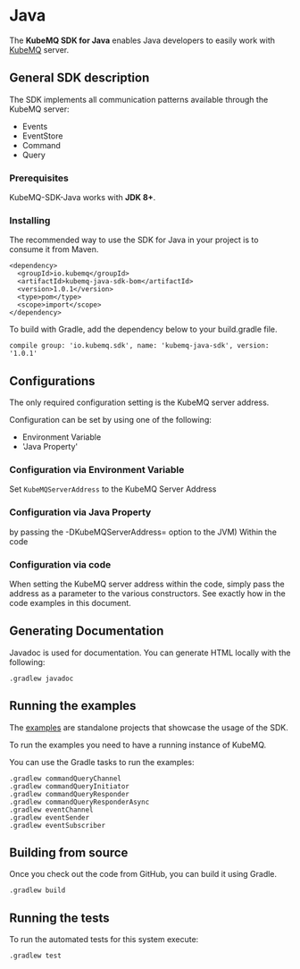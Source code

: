 # Java

The **KubeMQ SDK for Java** enables Java developers to easily work with [KubeMQ](https://kubemq.io/) server.

## General SDK description
The SDK implements all communication patterns available through the KubeMQ server:
- Events
- EventStore
- Command
- Query

### Prerequisites

KubeMQ-SDK-Java works with **JDK 8+**.

### Installing

The recommended way to use the SDK for Java in your project is to consume it from Maven.

```
<dependency>
  <groupId>io.kubemq</groupId>
  <artifactId>kubemq-java-sdk-bom</artifactId>
  <version>1.0.1</version>
  <type>pom</type>
  <scope>import</scope>
</dependency>
```

To build with Gradle, add the dependency below to your build.gradle file.

```
compile group: 'io.kubemq.sdk', name: 'kubemq-java-sdk', version: '1.0.1'
```

## Configurations
The only required configuration setting is the KubeMQ server address.

Configuration can be set by using one of the following:
- Environment Variable
- 'Java Property'


### Configuration via Environment Variable
Set `KubeMQServerAddress` to the KubeMQ Server Address


### Configuration via Java Property
by passing the -DKubeMQServerAddress= option to the JVM)
Within the code

### Configuration via code
When setting the KubeMQ server address within the code, simply pass the address as a parameter to the various constructors.
See exactly how in the code examples in this document.

## Generating Documentation

Javadoc is used for documentation. You can generate HTML locally with the following:

```
.gradlew javadoc
```

## Running the examples

The [examples](https://github.com/kubemq-io/Java_SDK/tree/v1.0.1/examples)
are standalone projects that showcase the usage of the SDK.

To run the examples you need to have a running instance of KubeMQ.

You can use the Gradle tasks to run the examples:

```
.gradlew commandQueryChannel
.gradlew commandQueryInitiator
.gradlew commandQueryResponder
.gradlew commandQueryResponderAsync
.gradlew eventChannel
.gradlew eventSender
.gradlew eventSubscriber
```

## Building from source

Once you check out the code from GitHub, you can build it using Gradle.

```
.gradlew build
```

## Running the tests

To run the automated tests for this system execute:

```
.gradlew test
```
